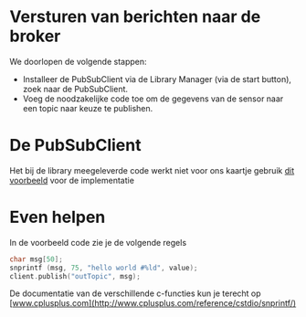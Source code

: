 # Versturen van berichten naar de broker

We doorlopen de volgende stappen:
- Installeer de PubSubClient via de Library Manager (via de start button), zoek naar de PubSubClient.
- Voeg de noodzakelijke code toe om de gegevens van de sensor naar een topic naar keuze te publishen.

# De PubSubClient
Het bij de library meegeleverde code werkt niet voor ons kaartje gebruik [dit voorbeeld](https://github.com/knolleary/pubsubclient/blob/master/examples/mqtt_esp8266/mqtt_esp8266.ino)
voor de implementatie

# Even helpen

In de voorbeeld code zie je de volgende regels
```c
char msg[50];
snprintf (msg, 75, "hello world #%ld", value);
client.publish("outTopic", msg);
```
De documentatie van de verschillende c-functies kun je terecht op [www.cplusplus.com](http://www.cplusplus.com/reference/cstdio/snprintf/)
